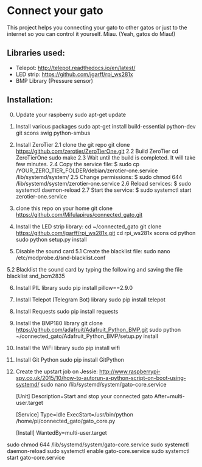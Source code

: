 Connect your gato
=================
This project helps you connecting your gato to other gatos or just to the internet so you can control it yourself.
Miau. (Yeah, gatos do Miau!)

Libraries used:
---------------
- Telepot: http://telepot.readthedocs.io/en/latest/
- LED strip: https://github.com/jgarff/rpi_ws281x
- BMP Library (Pressure sensor)

Installation:
-------------
0. Update your raspberry
sudo apt-get update

1. Install various packages 
sudo apt-get install build-essential python-dev git scons swig python-smbus

2. Install ZeroTier
2.1 clone the git repo
git clone https://github.com/zerotier/ZeroTierOne.git
2.2 Build ZeroTier
cd ZeroTierOne
sudo make
2.3 Wait until the build is completed. It will take few minutes.
2.4 Copy the service file: $ sudo cp /YOUR_ZERO_TIER_FOLDER/debian/zerotier-one.service /lib/systemd/system/
2.5 Change permissions: $ sudo chmod 644 /lib/systemd/system/zerotier-one.service
2.6 Reload services: $ sudo systemctl daemon-reload
2.7 Start the service: $ sudo systemctl start zerotier-one.service

3. clone this repo on your home
git clone https://github.com/Mifulapirus/connected_gato.git

4. Install the LED strip library:
cd ~/connected_gato
git clone https://github.com/jgarff/rpi_ws281x.git
cd rpi_ws281x
scons
cd python
sudo python setup.py install

5. Disable the sound card
5.1 Create the blacklist file: 
sudo nano /etc/modprobe.d/snd-blacklist.conf

5.2 Blacklist the sound card by typing the following and saving the file
blacklist snd_bcm2835

6. Install PIL library
sudo pip install pillow==2.9.0

7. Install Telepot (Telegram Bot) library
sudo pip install telepot

8. Install Requests
sudo pip install requests

9. Install the BMP180 library
git clone https://github.com/adafruit/Adafruit_Python_BMP.git
sudo python ~/connected_gato/Adafruit_Python_BMP/setup.py install

10. Install the WiFi library
sudo pip install wifi

11. Install Git Python
sudo pip install GitPython

12. Create the upstart job on Jessie: http://www.raspberrypi-spy.co.uk/2015/10/how-to-autorun-a-python-script-on-boot-using-systemd/
sudo nano /lib/systemd/system/gato-core.service

	[Unit]
	Description=Start and stop your connected gato
	After=multi-user.target

	[Service]
	Type=idle
	ExecStart=/usr/bin/python /home/pi/connected_gato/gato_core.py

	[Install]
	WantedBy=multi-user.target

sudo chmod 644 /lib/systemd/system/gato-core.service
sudo systemctl daemon-reload
sudo systemctl enable gato-core.service
sudo systemctl start gato-core.service